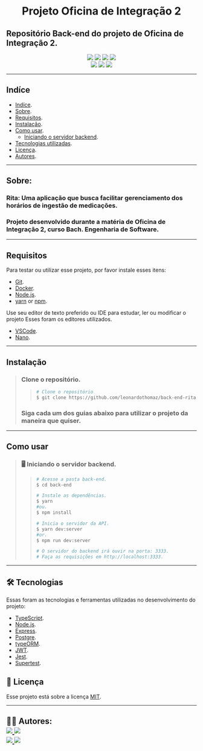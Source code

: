 <h1 align="center">
    Projeto Oficina de Integração 2
</h1>

## Repositório Back-end do projeto de Oficina de Integração 2.

<p align="center">
	<img src="https://img.shields.io/github/stars/leonardothomaz/back-end-rita" />
    <img src="https://img.shields.io/github/forks/leonardothomaz/back-end-rita" />
    <img src="https://img.shields.io/github/issues/leonardothomaz/back-end-rita" />
    <img src="https://img.shields.io/github/license/leonardothomaz/back-end-rita" />
    <br>
    <img src="https://img.shields.io/badge/Node.JS-grey?logo=node.js" />
    <img src="https://img.shields.io/badge/TypeScript-007ACC?logo=TypeScript" />
    <img src="https://img.shields.io/badge/PostgreSQL-003B57?logo=postgresql" />
</p>

---

## Indíce

- [Indíce](#Indíce).
- [Sobre](#Sobre).
- [Requisitos](#Requisitos).
- [Instalação](#Instalação).
- [Como usar](#como-usar).
  - [Iniciando o servidor backend](#iniciando-backend).
- [Tecnologias utilizadas](#tecnologias).
- [Licença](#licenca).
- [Autores](#autores).

---

## Sobre:

### Rita: Uma aplicação que busca facilitar gerenciamento dos horários de ingestão de medicações.

### Projeto desenvolvido durante a matéria de Oficina de Integração 2, curso Bach. Engenharia de Software.

---

## Requisitos

Para testar ou utilizar esse projeto, por favor instale esses itens:

- [Git](https://git-scm.com).
- [Docker](https://www.docker.com/).
- [Node.js](https://nodejs.org/en/).
- [yarn](https://yarnpkg.com/) or [npm](https://www.npmjs.com/).

Use seu editor de texto preferido ou IDE para estudar, ler ou modificar o projeto
Esses foram os editores utilizados.

- [VSCode](https://code.visualstudio.com/).
- [Nano](https://www.nano-editor.org/).

---

## Instalação

> ### Clone o repositório.
>
> > ```bash
> > # Clone o repositório
> > $ git clone https://github.com/leonardothomaz/back-end-rita
> > ```
>
> ### Siga cada um dos guias abaixo para utilizar o projeto da maneira que quiser.

---

## Como usar

> <h3 id="iniciando-backend">
>   🖥️ Iniciando o servidor backend.
> </h3>
>
> > ```bash
> > # Acesse a pasta back-end.
> > $ cd back-end
> >
> > # Instale as dependências.
> > $ yarn
> > #ou.
> > $ npm install
> >
> > # Inicia o servidor da API.
> > $ yarn dev:server
> > #or.
> > $ npm run dev:server
> >
> > # O servidor do backend irá ouvir na porta: 3333.
> > # Faça as requisições em http://localhost:3333.
> > ```

---

<h2 id="tecnologias">
    🛠 Tecnologias
</h2>

Essas foram as tecnologias e ferramentas utilizadas no desenvolvimento do projeto:

- [TypeScript](https://www.typescriptlang.org/).
- [Node.js](https://nodejs.org/en/).
- [Express](https://expressjs.com/).
- [Postgre](https://www.postgresql.org/).
- [typeORM](https://typeorm.io/#/).
- [JWT](https://jwt.io/).
- [Jest](https://jestjs.io/).
- [Supertest](https://www.npmjs.com/package/supertest).

<h2 id="licenca">
    📝 Licença 
</h2>

Esse projeto está sobre a licença [MIT](https://github.com/leonardothomaz/back-end-rita/LICENSE.md).

---

<h2 id="autores">
    👨‍💻 Autores:
    <div>
        <a href="https://github.com/FelipePardim" margin="10px">
            <img src="https://img.shields.io/badge/GitHub-FelipePardim-6f42c1?logo=github"/>
        </a>
        <a alt="Felipe Pardim" href="https://www.linkedin.com/in/felipe-pardim">
            <img src="https://img.shields.io/badge/LinkedIn-Felipe%20Pardim-blue?logo=linkedin"/>
        </a>
    </div>
    <div>
        <a href="https://github.com/leonardothomaz" margin="10px">
            <img src="https://img.shields.io/badge/GitHub-leonardothomaz-6f42c1?logo=github"/>
        </a>
        <a alt="LEO" href="https://www.linkedin.com/in/leonardo-thomaz-rocha/">
            <img src="https://img.shields.io/badge/LinkedIn-Leonardo%20Thomaz-blue?logo=linkedin"/>
        </a>
    </div>
</h2>
